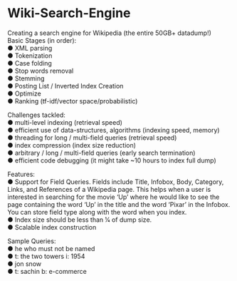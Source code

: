 # Wiki-Search-Engine  
Creating a search engine for Wikipedia (the entire 50GB+ datadump!)  
Basic Stages (in order):  
● XML parsing  
● Tokenization  
● Case folding  
● Stop words removal  
● Stemming  
● Posting List / Inverted Index Creation  
● Optimize  
● Ranking (tf-idf/vector space/probabilistic)  

Challenges tackled:  
● multi-level indexing (retrieval speed)  
● efficient use of data-structures, algorithms (indexing speed, memory)  
● threading for long / multi-field queries (retrieval speed)  
● index compression (index size reduction)  
● arbitrary / long / multi-field queries (early search termination)  
● efficient code debugging (it might take ~10 hours to index full dump)  
  
  
Features:  
● Support for Field Queries. Fields include Title, Infobox, Body, Category, Links, and
References of a Wikipedia page. This helps when a user is interested in searching for
the movie ‘Up’ where he would like to see the page containing the word ‘Up’ in the title
and the word ‘Pixar’ in the Infobox. You can store field type along with the word when
you index.  
● Index size should be less than 1⁄4 of dump size.  
● Scalable index construction  
  
Sample Queries:  
● he who must not be named  
● t: the two towers i: 1954  
● jon snow  
● t: sachin b: e-commerce  
